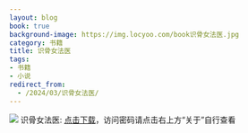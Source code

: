 ```yaml
---
layout: blog
book: true
background-image: https://img.locyoo.com/book识骨女法医.jpg
category: 书籍
title: 识骨女法医
tags:
- 书籍
- 小说
redirect_from:
  - /2024/03/识骨女法医/
---
```

![](https://img.locyoo.com/book识骨女法医.jpg)
识骨女法医: <a name = "ref1" href="https://url18.ctfile.com/f/50983618-1253423296-72b708?p=3619">点击下载</a>，访问密码请点击右上方“关于”自行查看